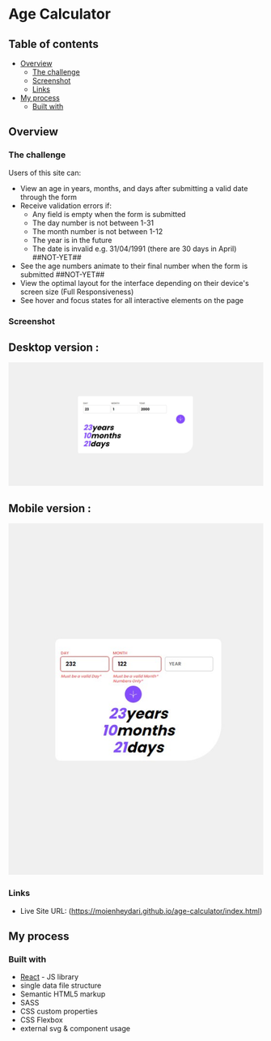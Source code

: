 # Age Calculator

## Table of contents

- [Overview](#overview)
  - [The challenge](#the-challenge)
  - [Screenshot](#screenshot)
  - [Links](#links)
- [My process](#my-process)
  - [Built with](#built-with)

## Overview

### The challenge

Users of this site can:

- View an age in years, months, and days after submitting a valid date through the form
- Receive validation errors if:
  - Any field is empty when the form is submitted
  - The day number is not between 1-31
  - The month number is not between 1-12
  - The year is in the future
  - The date is invalid e.g. 31/04/1991 (there are 30 days in April) ##NOT-YET##
- See the age numbers animate to their final number when the form is submitted ##NOT-YET##
- View the optimal layout for the interface depending on their device's screen size (Full Responsiveness)
- See hover and focus states for all interactive elements on the page

### Screenshot

## Desktop version :
![](./screenshot.jpg)

## Mobile version :
![](./screenshot_mobile.jpg)

### Links

- Live Site URL: (https://moienheydari.github.io/age-calculator/index.html)

## My process

### Built with

- [React](https://reactjs.org/) - JS library
- single data file structure
- Semantic HTML5 markup
- SASS
- CSS custom properties
- CSS Flexbox
- external svg & component usage
